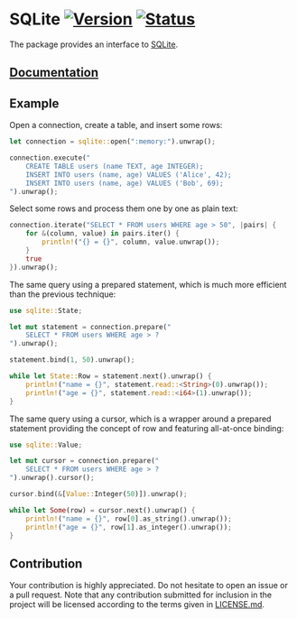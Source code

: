 # SQLite [![Version][version-img]][version-url] [![Status][status-img]][status-url]

The package provides an interface to [SQLite][1].

## [Documentation][documentation]

## Example

Open a connection, create a table, and insert some rows:

```rust
let connection = sqlite::open(":memory:").unwrap();

connection.execute("
    CREATE TABLE users (name TEXT, age INTEGER);
    INSERT INTO users (name, age) VALUES ('Alice', 42);
    INSERT INTO users (name, age) VALUES ('Bob', 69);
").unwrap();
```

Select some rows and process them one by one as plain text:

```rust
connection.iterate("SELECT * FROM users WHERE age > 50", |pairs| {
    for &(column, value) in pairs.iter() {
        println!("{} = {}", column, value.unwrap());
    }
    true
}).unwrap();
```

The same query using a prepared statement, which is much more efficient than the
previous technique:

```rust
use sqlite::State;

let mut statement = connection.prepare("
    SELECT * FROM users WHERE age > ?
").unwrap();

statement.bind(1, 50).unwrap();

while let State::Row = statement.next().unwrap() {
    println!("name = {}", statement.read::<String>(0).unwrap());
    println!("age = {}", statement.read::<i64>(1).unwrap());
}
```

The same query using a cursor, which is a wrapper around a prepared statement
providing the concept of row and featuring all-at-once binding:

```rust
use sqlite::Value;

let mut cursor = connection.prepare("
    SELECT * FROM users WHERE age > ?
").unwrap().cursor();

cursor.bind(&[Value::Integer(50)]).unwrap();

while let Some(row) = cursor.next().unwrap() {
    println!("name = {}", row[0].as_string().unwrap());
    println!("age = {}", row[1].as_integer().unwrap());
}
```

## Contribution

Your contribution is highly appreciated. Do not hesitate to open an issue or a
pull request. Note that any contribution submitted for inclusion in the project
will be licensed according to the terms given in [LICENSE.md](LICENSE.md).

[1]: https://www.sqlite.org

[documentation]: https://docs.rs/sqlite
[status-img]: https://travis-ci.org/stainless-steel/sqlite.svg?branch=master
[status-url]: https://travis-ci.org/stainless-steel/sqlite
[version-img]: https://img.shields.io/crates/v/sqlite.svg
[version-url]: https://crates.io/crates/sqlite
